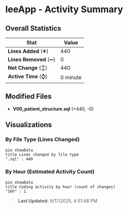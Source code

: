 # leeApp - Activity Summary 

## Overall Statistics

| Stat                   | Value                                                             |
| ---------------------- | ----------------------------------------------------------------- |
| **Lines Added** (➕)   | 440                                          |
| **Lines Removed** (➖) | 0                                        |
| **Net Change** (↕)    | 440                |
| **Active Time** (⌚)   | 0 minute |


## Modified Files
- **V00_patient_structure.sql** (+440, -0)

## Visualizations

### By File Type (Lines Changed)

```mermaid
pie showData
title Lines changed by file type
".sql" : 440
```

### By Hour (Estimated Activity Count)

```mermaid
pie showData
title Coding activity by hour (count of changes)
"16h" : 1
```


> **Last Updated:** 9/17/2025, 4:51:48 PM